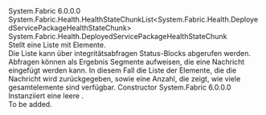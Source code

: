 <Type Name="DeployedServicePackageHealthStateChunkList" FullName="System.Fabric.Health.DeployedServicePackageHealthStateChunkList">
  <TypeSignature Language="C#" Value="public sealed class DeployedServicePackageHealthStateChunkList : System.Fabric.Health.HealthStateChunkList&lt;System.Fabric.Health.DeployedServicePackageHealthStateChunk&gt;" />
  <TypeSignature Language="ILAsm" Value=".class public auto ansi sealed beforefieldinit DeployedServicePackageHealthStateChunkList extends System.Fabric.Health.HealthStateChunkList`1&lt;class System.Fabric.Health.DeployedServicePackageHealthStateChunk&gt;" />
  <TypeSignature Language="DocId" Value="T:System.Fabric.Health.DeployedServicePackageHealthStateChunkList" />
  <TypeSignature Language="VB.NET" Value="Public NotInheritable Class DeployedServicePackageHealthStateChunkList&#xA;Inherits HealthStateChunkList(Of DeployedServicePackageHealthStateChunk)" />
  <TypeSignature Language="F#" Value="type DeployedServicePackageHealthStateChunkList = class&#xA;    inherit HealthStateChunkList&lt;DeployedServicePackageHealthStateChunk&gt;" />
  <AssemblyInfo>
    <AssemblyName>System.Fabric</AssemblyName>
    <AssemblyVersion>6.0.0.0</AssemblyVersion>
  </AssemblyInfo>
  <Base>
    <BaseTypeName>System.Fabric.Health.HealthStateChunkList&lt;System.Fabric.Health.DeployedServicePackageHealthStateChunk&gt;</BaseTypeName>
    <BaseTypeArguments>
      <BaseTypeArgument TypeParamName="T">System.Fabric.Health.DeployedServicePackageHealthStateChunk</BaseTypeArgument>
    </BaseTypeArguments>
  </Base>
  <Interfaces />
  <Docs>
    <summary>
            Stellt eine Liste mit <see cref="T:System.Fabric.Health.DeployedServicePackageHealthStateChunk" /> Elemente.
            </summary>
    <remarks>Die Liste kann über integritätsabfragen Status-Blocks abgerufen werden. Abfragen können als Ergebnis Segmente aufweisen, die eine Nachricht eingefügt werden kann.
            In diesem Fall die Liste der Elemente, die die Nachricht wird zurückgegeben, sowie eine Anzahl, die zeigt, wie viele gesamtelemente sind verfügbar.</remarks>
  </Docs>
  <Members>
    <Member MemberName=".ctor">
      <MemberSignature Language="C#" Value="public DeployedServicePackageHealthStateChunkList ();" />
      <MemberSignature Language="ILAsm" Value=".method public hidebysig specialname rtspecialname instance void .ctor() cil managed" />
      <MemberSignature Language="DocId" Value="M:System.Fabric.Health.DeployedServicePackageHealthStateChunkList.#ctor" />
      <MemberSignature Language="VB.NET" Value="Public Sub New ()" />
      <MemberType>Constructor</MemberType>
      <AssemblyInfo>
        <AssemblyName>System.Fabric</AssemblyName>
        <AssemblyVersion>6.0.0.0</AssemblyVersion>
      </AssemblyInfo>
      <Parameters />
      <Docs>
        <summary>
            Instanziiert eine leere <see cref="T:System.Fabric.Health.DeployedServicePackageHealthStateChunkList" />.
            </summary>
        <remarks>To be added.</remarks>
      </Docs>
    </Member>
  </Members>
</Type>
